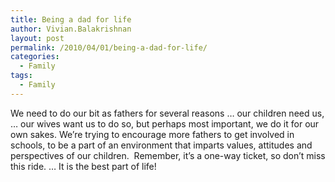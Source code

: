 ```yaml
---
title: Being a dad for life
author: Vivian.Balakrishnan
layout: post
permalink: /2010/04/01/being-a-dad-for-life/
categories:
  - Family
tags:
  - Family
---
```

<p><img src="http://vivian.balakrishnan.sg/wp-content/uploads/2010/04/Dadsforlife-Luke_VB-e1338836824295.jpg" alt="" title="Dadsforlife-Luke_VB" />We need to do our bit as fathers for several reasons &#8230; our children need us, … our wives want us to do so, but perhaps most important, we do it for our own sakes. We&#8217;re trying to encourage more fathers to get involved in schools, to be a part of an environment that imparts values, attitudes and perspectives of our children.  Remember, it&#8217;s a one-way ticket, so don&#8217;t miss this ride. … It is the best part of life!</p>

<p> </p>
